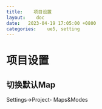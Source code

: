 ```yaml
---
title:    项目设置
layout:    doc
date:   2023-04-19 17:05:00 +0800
categories:    ue5, setting
---
```

# 项目设置
## 切换默认Map
Settings->Project- Maps&Modes